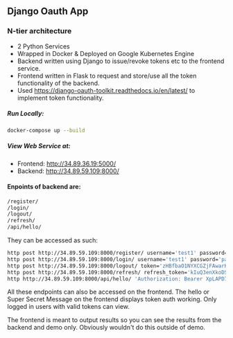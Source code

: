 Django Oauth App
-
### N-tier architecture
- 2 Python Services
- Wrapped in Docker & Deployed on Google Kubernetes Engine
- Backend written using Django to issue/revoke tokens etc to the frontend service.
- Frontend written in Flask to request and store/use all the token functionality of the backend.
- Used https://django-oauth-toolkit.readthedocs.io/en/latest/ to implement token functionality.

##### Run Locally:
```bash
docker-compose up --build
```

##### View Web Service at:
- Frontend: http://34.89.36.19:5000/
- Backend: http://34.89.59.109:8000/

#### Enpoints of backend are:
```bash
/register/
/login/
/logout/
/refresh/
/api/hello/
```

They can be accessed as such:
```bash
http post http://34.89.59.109:8000/register/ username='test1' password='password'
http post http://34.89.59.109:8000/login/ username='test1' password='password'
http post http://34.89.59.109:8000/logout/ token='zHBfbaO1NYXCGZjFAwarKtVKom3hxw'
http post http://34.89.59.109:8000/refresh/ refresh_token='kIuQ3enXkoDSS1Q4pEYr7uOgr6snX3'
http http://34.89.59.109:8000/api/hello/ 'Authorization: Bearer XpLAPD7fpViEsknIWR8XyThvlKpIxl'
```

All these endpoints can also be accessed on the frontend. The hello or Super Secret Message on the frontend displays token auth working. Only logged in users with valid tokens can view.

The frontend is meant to output results so you can see the results from the backend and demo only. Obviously wouldn't do this outside of demo.